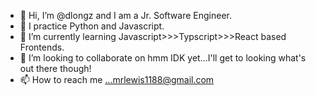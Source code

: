 - 👋 Hi, I’m @dlongz and I am a Jr. Software Engineer.
- 👀 I practice Python and Javascript.
- 🌱 I’m currently learning Javascript>>>Typscript>>>React based Frontends.
- 💞️ I’m looking to collaborate on hmm IDK yet...I'll get to looking what's out there though!
- 📫 How to reach me ...mrlewis1188@gmail.com

<!---
dlongz/dlongz is a ✨ special ✨ repository because its `README.md` (this file) appears on your GitHub profile.
You can click the Preview link to take a look at your changes.
--->
